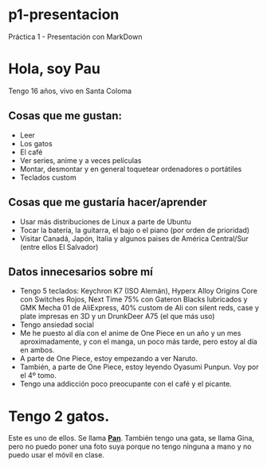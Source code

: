 # p1-presentacion
Práctica 1 - Presentación con MarkDown

# Hola, soy Pau
Tengo 16 años, vivo en Santa Coloma

## Cosas que me gustan:
- Leer
- Los gatos
- El café
- Ver series, anime y a veces películas
- Montar, desmontar y en general toquetear ordenadores o portátiles
- Teclados custom

## Cosas que me gustaría hacer/aprender
- Usar más distribuciones de Linux a parte de Ubuntu
- Tocar la batería, la guitarra, el bajo o el piano (por orden de prioridad)
- Visitar Canadá, Japón, Italia y algunos paises de América Central/Sur (entre ellos El Salvador)

## Datos innecesarios sobre mí
- Tengo 5 teclados: Keychron K7 (ISO Alemán), Hyperx Alloy Origins Core con Switches Rojos, Next Time 75% con Gateron Blacks lubricados y GMK Mecha 01 de AliExpress, 40% custom de Ali con silent reds, case y plate impresas en 3D y un DrunkDeer A75 (el que más uso)
- Tengo ansiedad social
- Me he puesto al día con el anime de One Piece en un año y un mes aproximadamente, y con el manga, un poco más tarde, pero estoy al día en ambos.
- A parte de One Piece, estoy empezando a ver Naruto.
- También, a parte de One Piece, estoy leyendo Oyasumi Punpun. Voy por el 4º tomo.
- Tengo una addicción poco preocupante con el café y el picante.

# Tengo 2 gatos. 
Este es uno de ellos. Se llama [**Pan**](IMG20230216084848.jpg).
También tengo una gata, se llama Gina, pero no puedo poner una foto suya porque no tengo ninguna a mano y no puedo usar el móvil en clase.

